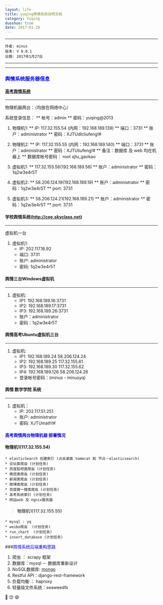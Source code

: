 ```yaml
---
layout: life
title: yuqing舆情系统说明文档
category: Yuqing
duoshuo: true
date: 2017-01-28
---
```


******

	作者: minus
	版本: V 0.0.1
	日期: 2017年1月27日

<!-- more -->

*******
******

### **<font color="blue">舆情系统服务器信息</font>**

#### [高考舆情系统](http://gk.skyclass.net)

___
>
物理机器两台：（均放在网络中心）

>	
 系统登录信息：
	** 帐号：admin
	** 密码：yuqing@2013
	
1. 物理机1:
	** IP: 117.32.155.54 (内网：192.168.189.139) 
	** 端口：3731
	** 账户：administrator
	** 密码：XJTUdlcliufeng!#
	
2. 物理机2:
	** IP: 117.32.155.55 (内网：192.168.189.140)
	** 端口：3731
	** 账户：administrator
	** 密码：XJTUliufeng!#
	** 备注：数据库 及 web 均在机器上
	** 数据库帐号密码： root  xjtu_gaokao
	
3. 虚拟机1:
        ** 117.32.155.56(192.168.189.56)
	** 账户：administrator
	** 密码：1q2w3e4r5T
	
4. 虚拟机2: 
        ** 58.206.124.19(192.168.189.19)
        ** 账户：administrator
	** 密码：1q2w3e4r5T
	** port: 3731
	
5. 虚拟机3:
        ** 58.206.124.21(192.168.189.21)
	** 账户：administrator
	** 密码：1q2w3e4r5T
	** port: 3731


#### 学校舆情系统(http://cee.skyclass.net)
___

>
虚拟机一台
>
1. 虚拟机1:
	* IP: 202.117.16.92
	* 端口: 3731
	* 账户: administrator
	* 密码: 1q2w3e4r5T


#### 舆情三台Windows虚拟机
___

>
1. 虚拟机:
	* IP1: 192.168.189.16:3731
	* IP2: 192.168.189.17:3731
	* IP3: 192.168.189.26:3731
	* 账户：administrator
	* 密码：1q2w3e4r5T

#### 舆情高考Ubuntu虚拟机三台
___
>
1. 虚拟机:
	* IP1: 192.168.189.24  58.206.124.24
	* IP2: 192.168.189.25  117.32.155.61
	* IP3: 192.168.189.30  117.32.155.62
	* IP4: 192.168.189.126 58.206.124.26
	* 登录帐号密码：(minus - minusyq)
	
#### 舆情 数学学院 系统
___
>
1. 虚拟机：
	* IP: 202.117.51.251
	* 账户: administrator
	* 密码: XJTUmath!#


#### <font color="blue">高考舆情两台物理机器 部署情况</font>
>
#### 物理机1(117.32.155.54)
	* elasticSearch 创建索引 (点击桌面 tommcat 和 节点－elasticsearch)
	* 论坛类爬虫 (计划任务)
	* 百度贴吧类爬虫 (计划任务)
	* 微信类爬虫 (计划任务)
	* 新闻类爬虫 (计划任务)
	* 微博类爬虫 (计划任务)
	* 百度搜一搜类爬虫 (计划任务)
	* 高考系统索引 (计划任务)
	* 网站web 及 ngnix服务器

>#### 物理机1(117.32.155.55)
	* mysql : yq
	* weibo爬虫  (计划任务)
	* run_chart  (计划任务)
	* insert_database (计划任务)
	
	
###<font color="blue">舆情系统后端重构思路</font>
>
1. 爬虫 ： scrapy 框架
2. 数据库：mysql  － 数据库重新设计
3. NoSQL数据库: [mongo](http://www.iyunv.com/thread-189162-1-1.html)
4. Restful API：django-rest-framework
5. 负载均衡 ： haproxy
6. 轻量级文件系统：seaweedfs
	

:camel: :blush: :smile:
